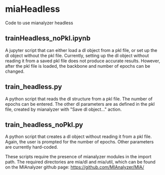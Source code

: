# miaHeadless
Code to use mianalyzer headless 

## trainHeadless_noPkl.ipynb 
A jupyter script that can either load a dl object from a pkl file, or set up the dl object without the pkl file. Currently, setting up the dl object without reading it from a saved pkl file does not produce accurate results. 
However, after the pkl file is loaded, the backbone and number of epochs can be changed.

## train_headless.py 
A python script that reads the dl structure
from a pkl file. The number of epochs can be entered. The other 
dl parameters are as defined in the pkl file, created by mianalyzer
with "Save dl object..." action.

## train_headless_noPkl.py 
A python script that creates a dl object
without reading it from a pkl file. Again, the user is prompted for
the number of epochs. Other parameters are currently hard-coded.

These scripts require the presence of mianalyzer modules in the import path.
The required directories are mia/dl and mia/util, which can be found on the
MIAnalyzer github page:
https://github.com/MIAnalyzer/MIA/
